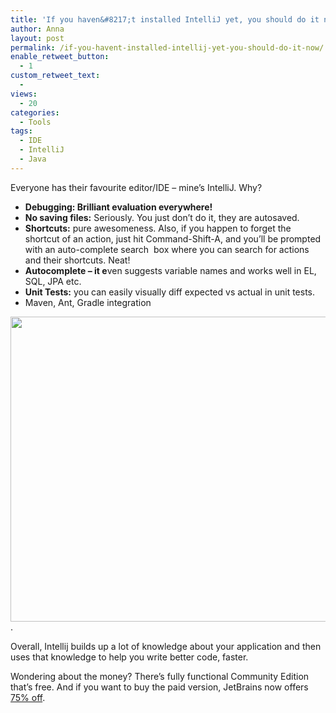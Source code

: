 ```yaml
---
title: 'If you haven&#8217;t installed IntelliJ yet, you should do it now.'
author: Anna
layout: post
permalink: /if-you-havent-installed-intellij-yet-you-should-do-it-now/
enable_retweet_button:
  - 1
custom_retweet_text:
  - 
views:
  - 20
categories:
  - Tools
tags:
  - IDE
  - IntelliJ
  - Java
---
```

Everyone has their favourite editor/IDE &#8211; mine&#8217;s IntelliJ. Why?

  * **Debugging: Brilliant evaluation everywhere!**
  * **No saving files:** Seriously. You just don&#8217;t do it, they are autosaved.
  * **Shortcuts:** pure awesomeness. Also, if you happen to forget the shortcut of an action, just hit Command-Shift-A, and you’ll be prompted with an auto-complete search  box where you can search for actions and their shortcuts. Neat!
  * **Autocomplete &#8211; it e**ven suggests variable names and works well in EL, SQL, JPA etc.
  * **Unit Tests:** you can easily visually diff expected vs actual in unit tests.
  * Maven, Ant, Gradle integration

<img class="alignnone" title="IntelliJ" alt="" src="http://www.pliksy.pl/wp-content/uploads/2012/05/intellij_idea_new_ui.png" width="632" height="488" />.

Overall, Intellij builds up a lot of knowledge about your application and then uses that knowledge to help you write better code, faster.

Wondering about the money? There&#8217;s fully functional Community Edition that&#8217;s free. And if you want to buy the paid version, JetBrains now offers [75% off][1].

 [1]: http://www.jetbrains.com/specials/index.jsp